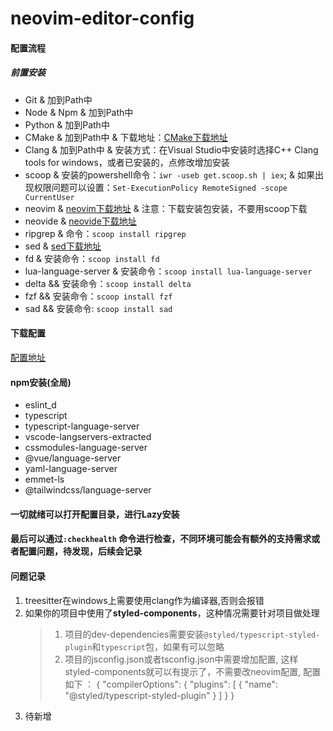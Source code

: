 # neovim-editor-config

#### 配置流程

##### 前置安装
- Git & 加到Path中
- Node & Npm & 加到Path中
- Python & 加到Path中
- CMake & 加到Path中 & 下载地址：[CMake下载地址](https://cmake.org/download/)
- Clang & 加到Path中 & 安装方式：在Visual Studio中安装时选择C++ Clang tools for windows，或者已安装的，点修改增加安装
- scoop & 安装的powershell命令：```iwr -useb get.scoop.sh | iex```; & 如果出现权限问题可以设置：```Set-ExecutionPolicy RemoteSigned -scope CurrentUser```
- neovim & [neovim下载地址](https://github.com/neovim/neovim/blob/master/INSTALL.md) & 注意：下载安装包安装，不要用scoop下载
- neovide & [neovide下载地址](https://neovide.dev/)
- ripgrep & 命令：```scoop install ripgrep```
- sed & [sed下载地址](https://ftp.gnu.org/gnu/sed/)
- fd & 安装命令：```scoop install fd```
- lua-language-server & 安装命令：```scoop install lua-language-server```
- delta && 安装命令：```scoop install delta```
- fzf && 安装命令：```scoop install fzf```
- sad && 安装命令: ```scoop install sad```

#### 下载配置
[配置地址](git@github.com:somnus9527/neovim-editor-config.git)

#### npm安装(全局)
- eslint_d
- typescript
- typescript-language-server
- vscode-langservers-extracted
- cssmodules-language-server
- @vue/language-server
- yaml-language-server
- emmet-ls 
- @tailwindcss/language-server

#### 一切就绪可以打开配置目录，进行Lazy安装

#### 最后可以通过`:checkhealth` 命令进行检查，不同环境可能会有额外的支持需求或者配置问题，待发现，后续会记录

#### 问题记录
1. treesitter在windows上需要使用clang作为编译器,否则会报错
2. 如果你的项目中使用了**styled-components**，这种情况需要针对项目做处理
    > 1. 项目的dev-dependencies需要安装`@styled/typescript-styled-plugin`和`typescript`包，如果有可以忽略
    > 2. 项目的jsconfig.json或者tsconfig.json中需要增加配置, 这样styled-components就可以有提示了，不需要改neovim配置, 配置如下 ：
    > { "compilerOptions": {
    >    "plugins": [
    >        {
    >            "name": "@styled/typescript-styled-plugin"
    >        }
    >    ]
    > } }
3. 待新增
